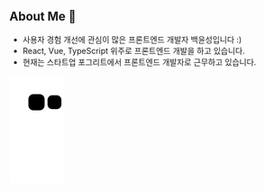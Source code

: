 ## About Me 👋
- 사용자 경험 개선에 관심이 많은 프론트엔드 개발자 백윤성입니다 :)
- React, Vue, TypeScript 위주로 프론트엔드 개발을 하고 있습니다.
- 현재는 스타트업 포그리트에서 프론트엔드 개발자로 근무하고 있습니다.


<a href="https://github.com/Platane/snk" target='_blank'>
  <img align="center" src="https://github.com/bysxx/bysxx/blob/output/github-contribution-grid-snake.svg" />
</a>
